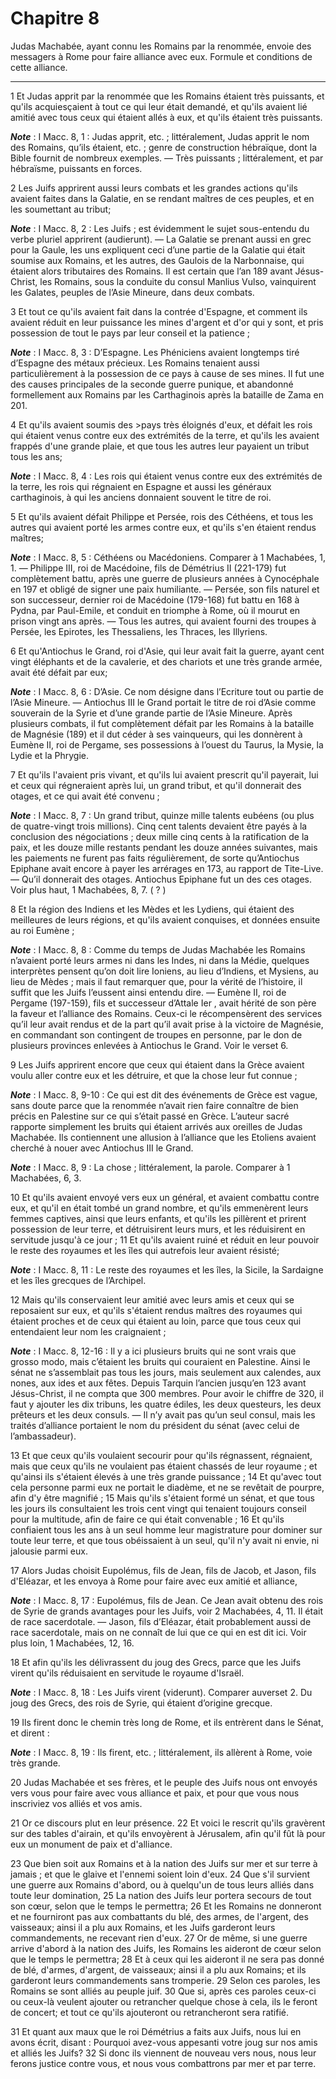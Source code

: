 # Chapitre 8

Judas Machabée, ayant connu les Romains par la renommée, envoie des messagers à Rome pour faire alliance avec eux.
Formule et conditions de cette alliance.

***

1 Et Judas apprit par la renommée que les Romains étaient très puissants, et qu'ils acquiesçaient à tout ce qui leur était demandé, et qu'ils avaient lié amitié avec tous ceux qui étaient allés à eux, et qu'ils étaient très puissants.

***Note*** :  I Macc. 8, 1 : Judas apprit, etc. ; littéralement, Judas apprit le nom des Romains, qu’ils étaient, etc. ; genre de construction hébraïque, dont la Bible fournit de nombreux exemples. ― Très puissants ; littéralement, et par hébraïsme, puissants en forces.

2 Les Juifs apprirent aussi leurs combats et les grandes actions qu'ils avaient faites dans la Galatie, en se rendant maîtres de ces peuples, et en les soumettant au tribut;

***Note*** :  I Macc. 8, 2 : Les Juifs ; est évidemment le sujet sous-entendu du verbe pluriel apprirent (audierunt). ― La Galatie se prenant aussi en grec pour la Gaule, les uns expliquent ceci d’une partie de la Galatie qui était soumise aux Romains, et les autres, des Gaulois de la Narbonnaise, qui étaient alors tributaires des Romains. Il est certain que l’an 189 avant Jésus-Christ, les Romains, sous la conduite du consul Manlius Vulso, vainquirent les Galates, peuples de l’Asie Mineure, dans deux combats.

3 Et tout ce qu'ils avaient fait dans la contrée d'Espagne, et comment ils avaient réduit en leur puissance les mines d'argent et d'or qui y sont, et pris possession de tout le pays par leur conseil et la patience ;

***Note*** :  I Macc. 8, 3 : D’Espagne. Les Phéniciens avaient longtemps tiré d’Espagne des métaux précieux. Les Romains tenaient aussi particulièrement à la possession de ce pays à cause de ses mines. Il fut une des causes principales de la seconde guerre punique, et abandonné formellement aux Romains par les Carthaginois après la bataille de Zama en 201.

4 Et qu'ils avaient soumis des >pays très éloignés d'eux, et défait les rois qui étaient venus contre eux des extrémités de la terre, et qu'ils les avaient frappés d'une grande plaie, et que tous les autres leur payaient un tribut tous les ans;

***Note*** :  I Macc. 8, 4 : Les rois qui étaient venus contre eux des extrémités de la terre, les rois qui régnaient en Espagne et aussi les généraux carthaginois, à qui les anciens donnaient souvent le titre de roi.

5 Et qu'ils avaient défait Philippe et Persée, rois des Céthéens, et tous les autres qui avaient porté les armes contre eux, et qu'ils s'en étaient rendus maîtres;

***Note*** :  I Macc. 8, 5 : Céthéens ou Macédoniens. Comparer à 1 Machabées, 1, 1. ― Philippe III, roi de Macédoine, fils de Démétrius II (221-179) fut complètement battu, après une guerre de plusieurs années à Cynocéphale en 197 et obligé de signer une paix humiliante. ― Persée, son fils naturel et son successeur, dernier roi de Macédoine (179-168) fut battu en 168 à Pydna, par Paul-Emile, et conduit en triomphe à Rome, où il mourut en prison vingt ans après. ― Tous les autres, qui avaient fourni des troupes à Persée, les Epirotes, les Thessaliens, les Thraces, les Illyriens.

6 Et qu'Antiochus le Grand, roi d'Asie, qui leur avait fait la guerre, ayant cent vingt éléphants et de la cavalerie, et des chariots et une très grande armée, avait été défait par eux;

***Note*** :  I Macc. 8, 6 : D’Asie. Ce nom désigne dans l’Ecriture tout ou partie de l’Asie Mineure. ― Antiochus III le Grand portait le titre de roi d’Asie comme souverain de la Syrie et d’une grande partie de l’Asie Mineure. Après plusieurs combats, il fut complètement défait par les Romains à la bataille de Magnésie (189) et il dut céder à ses vainqueurs, qui les donnèrent à Eumène II, roi de Pergame, ses possessions à l’ouest du Taurus, la Mysie, la Lydie et la Phrygie.

7 Et qu'ils l'avaient pris vivant, et qu'ils lui avaient prescrit qu'il payerait, lui et ceux qui régneraient après lui, un grand tribut, et qu'il donnerait des otages, et ce qui avait été convenu ;

***Note*** :  I Macc. 8, 7 : Un grand tribut, quinze mille talents eubéens (ou plus de quatre-vingt trois millions). Cinq cent talents devaient être payés à la conclusion des négociations ; deux mille cinq cents à la ratification de la paix, et les douze mille restants pendant les douze années suivantes, mais les paiements ne furent pas faits régulièrement, de sorte qu’Antiochus Epiphane avait encore à payer les arrérages en 173, au rapport de Tite-Live. ― Qu’il donnerait des otages. Antiochus Epiphane fut un des ces otages. Voir plus haut, 1 Machabées, 8, 7. ( ? )

8 Et la région des Indiens et les Mèdes et les Lydiens, qui étaient des meilleures de leurs régions, et qu'ils avaient conquises, et données ensuite au roi Eumène ;

***Note*** :  I Macc. 8, 8 : Comme du temps de Judas Machabée les Romains n’avaient porté leurs armes ni dans les Indes, ni dans la Médie, quelques interprètes pensent qu’on doit lire Ioniens, au lieu d’Indiens, et Mysiens, au lieu de Mèdes ; mais il faut remarquer que, pour la vérité de l’histoire, il suffit que les Juifs l’eussent ainsi entendu dire. ― Eumène II, roi de Pergame (197-159), fils et successeur d’Attale Ier , avait hérité de son père la faveur et l’alliance des Romains. Ceux-ci le récompensèrent des services qu’il leur avait rendus et de la part qu’il avait prise à la victoire de Magnésie, en commandant son contingent de troupes en personne, par le don de plusieurs provinces enlevées à Antiochus le Grand. Voir le verset 6.

9 Les Juifs apprirent encore que ceux qui étaient dans la Grèce avaient voulu aller contre eux et les détruire, et que la chose leur fut connue ;

***Note*** :  I Macc. 8, 9-10 : Ce qui est dit des événements de Grèce est vague, sans doute parce que la renommée n’avait rien faire connaître de bien précis en Palestine sur ce qui s’était passé en Grèce. L’auteur sacré rapporte simplement les bruits qui étaient arrivés aux oreilles de Judas Machabée. Ils contiennent une allusion à l’alliance que les Etoliens avaient cherché à nouer avec Antiochus III le Grand.

***Note*** :  I Macc. 8, 9 : La chose ; littéralement, la parole. Comparer à 1 Machabées, 6, 3.

10 Et qu'ils avaient envoyé vers eux un général, et avaient combattu contre eux, et qu'il en était tombé un grand nombre, et qu'ils emmenèrent leurs femmes captives, ainsi que leurs enfants, et qu'ils les pillèrent et prirent possession de leur terre, et détruisirent leurs murs, et les réduisirent en servitude jusqu'à ce jour ; 11 Et qu'ils avaient ruiné et réduit en leur pouvoir le reste des royaumes et les îles qui autrefois leur avaient résisté;

***Note*** :  I Macc. 8, 11 : Le reste des royaumes et les îles, la Sicile, la Sardaigne et les îles grecques de l’Archipel.

12 Mais qu'ils conservaient leur amitié avec leurs amis et ceux qui se reposaient sur eux, et qu'ils s'étaient rendus maîtres des royaumes qui étaient proches et de ceux qui étaient au loin, parce que tous ceux qui entendaient leur nom les craignaient ;

***Note*** :  I Macc. 8, 12-16 : Il y a ici plusieurs bruits qui ne sont vrais que grosso modo, mais c’étaient les bruits qui couraient en Palestine. Ainsi le sénat ne s’assemblait pas tous les jours, mais seulement aux calendes, aux nones, aux ides et aux fêtes. Depuis Tarquin l’ancien jusqu’en 123 avant Jésus-Christ, il ne compta que 300 membres. Pour avoir le chiffre de 320, il faut y ajouter les dix tribuns, les quatre édiles, les deux questeurs, les deux prêteurs et les deux consuls. ― Il n’y avait pas qu’un seul consul, mais les traités d’alliance portaient le nom du président du sénat (avec celui de l’ambassadeur).

13 Et que ceux qu'ils voulaient secourir pour qu'ils régnassent, régnaient, mais que ceux qu'ils ne voulaient pas étaient chassés de leur royaume ; et qu'ainsi ils s'étaient élevés à une très grande puissance ; 14 Et qu'avec tout cela personne parmi eux ne portait le diadème, et ne se revêtait de pourpre, afin d'y être magnifié ; 15 Mais qu'ils s'étaient formé un sénat, et que tous les jours ils consultaient les trois cent vingt qui tenaient toujours conseil pour la multitude, afin de faire ce qui était convenable ; 16 Et qu'ils confiaient tous les ans à un seul homme leur magistrature pour dominer sur toute leur terre, et que tous obéissaient à un seul, qu'il n'y avait ni envie, ni jalousie parmi eux.


17 Alors Judas choisit Eupolémus, fils de Jean, fils de Jacob, et Jason, fils d'Eléazar, et les envoya à Rome pour faire avec eux amitié et alliance,

***Note*** :  I Macc. 8, 17 : Eupolémus, fils de Jean. Ce Jean avait obtenu des rois de Syrie de grands avantages pour les Juifs, voir 2 Machabées, 4, 11. Il était de race sacerdotale. ― Jason, fils d’Eléazar, était probablement aussi de race sacerdotale, mais on ne connaît de lui que ce qui en est dit ici. Voir plus loin, 1 Machabées, 12, 16.

18 Et afin qu'ils les délivrassent du joug des Grecs, parce que les Juifs virent qu'ils réduisaient en servitude le royaume d'Israël.

***Note*** :  I Macc. 8, 18 : Les Juifs virent (viderunt). Comparer auverset 2. Du joug des Grecs, des rois de Syrie, qui étaient d’origine grecque.

19 Ils firent donc le chemin très long de Rome, et ils entrèrent dans le Sénat, et dirent :

***Note*** :  I Macc. 8, 19 : Ils firent, etc. ; littéralement, ils allèrent à Rome, voie très grande.

20 Judas Machabée et ses frères, et le peuple des Juifs nous ont envoyés vers vous pour faire avec vous alliance et paix, et pour que vous nous inscriviez vos alliés et vos amis.


21 Or ce discours plut en leur présence. 22 Et voici le rescrit qu'ils gravèrent sur des tables d'airain, et qu'ils envoyèrent à Jérusalem, afin qu'il fût là pour eux un monument de paix et d'alliance.


23 Que bien soit aux Romains et à la nation des Juifs sur mer et sur terre à jamais ; et que le glaive et l'ennemi soient loin d'eux. 24 Que s'il survient une guerre aux Romains d'abord, ou à quelqu'un de tous leurs alliés dans toute leur domination, 25 La nation des Juifs leur portera secours de tout son cœur, selon que le temps le permettra; 26 Et les Romains ne donneront et ne fourniront pas aux combattants du blé, des armes, de l'argent, des vaisseaux; ainsi il a plu aux Romains, et les Juifs garderont leurs commandements, ne recevant rien d'eux. 27 Or de même, si une guerre arrive d'abord à la nation des Juifs, les Romains les aideront de cœur selon que le temps le permettra; 28 Et à ceux qui les aideront il ne sera pas donné de blé, d'armes, d'argent, de vaisseaux; ainsi il a plu aux Romains; et ils garderont leurs commandements sans tromperie. 29 Selon ces paroles, les Romains se sont alliés au peuple juif. 30 Que si, après ces paroles ceux-ci ou ceux-là veulent ajouter ou retrancher quelque chose à cela,
ils le feront de concert; et tout ce qu'ils ajouteront ou retrancheront sera ratifié.


31 Et quant aux maux que le roi Démétrius a faits aux Juifs, nous lui en avons écrit, disant : Pourquoi avez-vous appesanti votre joug sur nos amis et alliés les Juifs? 32 Si donc ils viennent de nouveau vers nous, nous leur ferons justice contre vous, et nous vous combattrons par mer et par terre.

